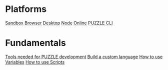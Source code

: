 # Platforms

<a class="box" href="#/guides/runner.md">Sandbox</a>
<a class="box" href="#/guides/browser.md">Browser</a>
<a class="box" href="#/guides/desktop.md">Desktop</a>
<a class="box" href="#/guides/node.md">Node</a>
<a class="box" href="#/guides/replit.md">Online</a>
<a class="box" href="#/guides/cli.md">PUZZLE CLI</a>


# Fundamentals

<a class="box" href="#/guides/tart-from-scratch.md">Tools needed for PUZZLE development</a>
<a class="box" href="#/guides/custom-language.md">Build a custom language</a>
<a class="box" href="#/guides/variables.md">How to use Variables</a>
<a class="box" href="#/guides/scripts.md">How to use Scripts</a>
